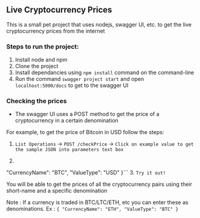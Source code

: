 ## Live Cryptocurrency Prices

This is a small pet project that uses nodejs, swagger UI, etc. to get the live cryptocurrency prices from the internet

### Steps to run the project:

1. Install node and npm
2. Clone the project
3. Install dependancies using `npm install` command on the command-line
4. Run the command `swagger project start` and open `localhost:5000/docs` to get to the swagger UI

### Checking the prices
* The swagger UI uses a POST method to get the price of a cryptocurrency in a certain denomination

For example, to get the price of Bitcoin in USD follow the steps:

1. `List Operations` -> `POST /checkPrice` -> `Click on example value to get the sample JSON into parameters text box` 
2. ```{
  "CurrencyName": "BTC",
  "ValueType": "USD"
}```
3. `Try it out!`

You will be able to get the prices of all the cryptocurrency pairs using their short-name and a specific denomination

Note : If a currency is traded in BTC/LTC/ETH, etc you can enter these as denominations.
Ex : ```{
  "CurrencyName": "ETH",
  "ValueType": "BTC"
}```
